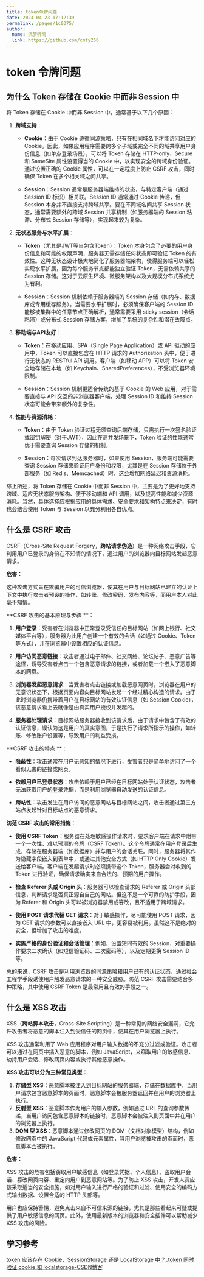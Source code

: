 ```yaml
---
title: token令牌问题
date: 2024-04-23 17:12:39
permalink: /pages/1c0375/
author: 
  name: 沉梦听雨
  link: https://github.com/cmty256
---
```

# token 令牌问题

## 为什么 Token 存储在 Cookie 中而非 Session 中

将 Token 存储在 Cookie 中而非 Session 中，通常基于以下几个原因：

1. **跨域支持**：
   - **Cookie**：由于 Cookie 遵循同源策略，只有在相同域名下才能访问对应的 Cookie。因此，如果应用程序需要跨多个子域或完全不同的域共享用户身份信息（如单点登录场景），可以将 Token 存储在 HTTP-only、Secure 和 SameSite 属性设置得当的 Cookie 中，以实现安全的跨域身份验证。通过设置正确的 Cookie 属性，可以在一定程度上防止 CSRF 攻击，同时确保 Token 在多个相关域之间共享。

   - **Session**：Session 通常是服务器端维持的状态，与特定客户端（通过 Session ID 标识）相关联。Session ID 通常通过 Cookie 传递，但 Session 本身并不直接支持跨域共享。要在不同域名间共享 Session 状态，通常需要额外的跨域 Session 共享机制（如服务器端的 Session 粘滞、分布式 Session 存储等），实现起来较为复杂。

2. **无状态服务与水平扩展**：
   - **Token**（尤其是JWT等自包含Token）：Token 本身包含了必要的用户身份信息和可能的权限声明，服务器无需存储任何状态即可验证 Token 的有效性。这种无状态设计极大地简化了服务器端架构，使得服务端可以轻松实现水平扩展，因为每个服务节点都能独立验证 Token，无需依赖共享的 Session 存储。这对于云原生环境、微服务架构以及大规模分布式系统尤为有利。

   - **Session**：Session 机制依赖于服务器端的 Session 存储（如内存、数据库或专用缓存服务）。当需要水平扩展时，必须确保客户端的 Session ID 能够被集群中的任意节点正确解析，通常需要采用 sticky session（会话粘滞）或分布式 Session 存储方案，增加了系统的复杂性和潜在故障点。

3. **移动端与API友好**：
   - **Token**：在移动应用、SPA（Single Page Application）或 API 驱动的应用中，Token 可以直接包含在 HTTP 请求的 Authorization 头中，便于进行无状态的 RESTful API 调用。客户端（如移动 APP）可以将 Token 安全地存储在本地（如 Keychain、SharedPreferences），不受浏览器环境限制。

   - **Session**：Session 机制更适合传统的基于 Cookie 的 Web 应用，对于需要直接与 API 交互的非浏览器客户端，处理 Session ID 和维持 Session 状态可能会带来额外的复杂性。

4. **性能与资源消耗**：
   - **Token**：由于 Token 验证过程无须查询后端存储，只需执行一次签名验证或密钥解密（对于JWT），因此在高并发场景下，Token 验证的性能通常优于需要查询 Session 存储的机制。

   - **Session**：每次请求到达服务器时，如果使用 Session，服务端可能需要查询 Session 存储来验证用户身份和权限，尤其是在 Session 存储位于外部服务（如 Redis、Memcached）时，这会增加网络延迟和资源消耗。

综上所述，将 Token 存储在 Cookie 中而非 Session 中，主要是为了更好地支持跨域、适应无状态服务架构、便于移动端和 API 调用，以及提高性能和减少资源消耗。当然，具体选择应根据应用的具体需求、安全要求和架构特点来决定，有时也会结合使用 Token 与 Session 以充分利用各自优点。



## 什么是 CSRF 攻击

CSRF（Cross-Site Request Forgery，**跨站请求伪造**）是一种网络攻击手段，它利用用户已登录的身份在不知情的情况下，通过用户的浏览器向目标网站发起恶意请求。

**危害：**

这种攻击方式旨在欺骗用户的可信浏览器，使其在用户与目标网站已建立的认证上下文中执行攻击者预设的操作，如转账、修改密码、发布内容等，而用户本人对此毫不知情。

**CSRF 攻击的基本原理与步骤 **：

1. **用户登录**：受害者在浏览器中正常登录受信任的目标网站（如网上银行、社交媒体平台等），服务器为此用户创建一个有效的会话（如通过 Cookie、Token 等方式），并在浏览器中设置相应的认证信息。

2. **用户访问恶意链接**：攻击者通过电子邮件、社交网络、论坛帖子、恶意广告等途径，诱导受害者点击一个包含恶意请求的链接，或者加载一个嵌入了恶意脚本的网页。

3. **浏览器发起恶意请求**：当受害者点击链接或加载恶意网页时，浏览器在用户的无意识状态下，根据页面内容向目标网站发起一个经过精心构造的请求。由于此时浏览器仍携带着用户在目标网站的有效认证信息（如 Session Cookie），该恶意请求看上去就像是由真实用户授权并发起的。

4. **服务器处理请求**：目标网站服务器接收到该请求后，由于请求中包含了有效的认证信息，误认为这是用户的真实意图，于是执行了请求所指示的操作，如转账、修改账户设置等，导致用户的利益受损。

**CSRF 攻击的特点 **：

- **隐蔽性**：攻击通常在用户无感知的情况下进行，受害者只是简单地访问了一个看似无害的链接或网页。

- **依赖用户已登录状态**：攻击依赖于用户已经在目标网站处于认证状态，攻击者无法获取用户的登录凭据，而是利用浏览器自动发送的认证信息。

- **跨站性**：攻击发生在用户访问的恶意网站与目标网站之间，攻击者通过第三方站点发起针对目标站点的恶意请求。

**防范 CSRF 攻击的常用措施**：

- **使用 CSRF Token**：服务器在处理敏感操作请求时，要求客户端在请求中附带一个一次性、难以预测的令牌（CSRF Token）。这个令牌通常在用户登录后生成，存储在服务器端（如数据库）并与用户的会话关联。同时，服务器将其作为隐藏字段嵌入到表单中，或通过其他安全方式（如 HTTP Only Cookie）发送给客户端。客户端在发起请求时必须携带这个 Token，服务器会对收到的 Token 进行验证，确保请求确实来自合法的、预期的用户操作。

- **检查 Referer 头或 Origin 头**：服务器可以检查请求的 Referer 或 Origin 头部信息，判断请求是否真正源自自己的网站。但这不是一个可靠的防护手段，因为 Referer 和 Origin 头可以被浏览器禁用或篡改，且不适用于跨域请求。

- **使用 POST 请求代替 GET 请求**：对于敏感操作，尽可能使用 POST 请求，因为 GET 请求的参数可以直接嵌入 URL 中，更容易被利用。虽然这不是绝对的安全，但增加了攻击的难度。

- **实施严格的身份验证和会话管理**：例如，设置短时有效的 Session，对重要操作要求二次确认（如短信验证码、二次密码等），以及定期更换 Session ID 等。

总的来说，CSRF 攻击是利用浏览器的同源策略和用户已有的认证状态，通过社会工程学手段诱使用户触发恶意请求的一种安全威胁。防范 CSRF 攻击需要结合多种策略，其中使用 CSRF Token 是最常用且有效的手段之一。



## 什么是 XSS 攻击

XSS（**跨站脚本攻击**，Cross-Site Scripting）是一种常见的网络安全漏洞，它允许攻击者将恶意的脚本注入到受信任的网页中，使其在用户浏览器上执行。

XSS 攻击通常利用了 Web 应用程序对用户输入数据的不充分过滤或验证。攻击者可以通过在网页中插入恶意的脚本，例如 JavaScript，来窃取用户的敏感信息、劫持用户会话、修改网页内容或执行其他恶意操作。

**XSS 攻击可以分为三种常见类型：**

1. **存储型 XSS**：恶意脚本被注入到目标网站的服务器端，存储在数据库中，当用户请求包含恶意脚本的页面时，恶意脚本会被服务器返回并在用户的浏览器上执行。
2. **反射型 XSS**：恶意脚本作为用户的输入参数，例如通过 URL 的查询参数传递，当用户访问包含恶意脚本的链接时，恶意脚本会被注入到页面中并在用户的浏览器上执行。
3. **DOM 型 XSS**：恶意脚本通过修改网页的 DOM（文档对象模型）结构，例如修改网页中的 JavaScript 代码或元素属性，当用户浏览被攻击的页面时，恶意脚本会被执行。

**危害：**

XSS 攻击的危害包括窃取用户敏感信息（如登录凭据、个人信息）、盗取用户会话、篡改网页内容、重定向用户到恶意网站等。为了防止 XSS 攻击，开发人员应该采取适当的安全措施，如对用户输入进行严格的验证和过滤、使用安全的编码方式输出数据、设置合适的 HTTP 头部等。

用户也应保持警惕，避免点击来自不可信来源的链接，尤其是那些看起来可疑或提供了用户敏感信息的网页。此外，使用最新版本的浏览器和安全插件可以帮助减少 XSS 攻击的风险。





## 学习参考

[token 应该存在 Cookie、SessionStorage 还是 LocalStorage 中？_token 同时验证 cookie 和 localstorage-CSDN博客](https://blog.csdn.net/lemon1330/article/details/131446603)